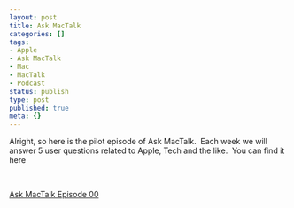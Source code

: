 ```yaml
---
layout: post
title: Ask MacTalk
categories: []
tags:
- Apple
- Ask MacTalk
- Mac
- MacTalk
- Podcast
status: publish
type: post
published: true
meta: {}
---
```

Alright, so here is the pilot episode of Ask MacTalk.  Each week we will answer 5 user questions related to Apple, Tech and the like.  You can find it here

 

[Ask MacTalk Episode 00](/static/4f331d1f8754c7ec090e554a/50fe1c99e4b01c920a89f452/50fe1c99e4b01c920a89f4c6/1277972494069/askmactalk001.m4a)
